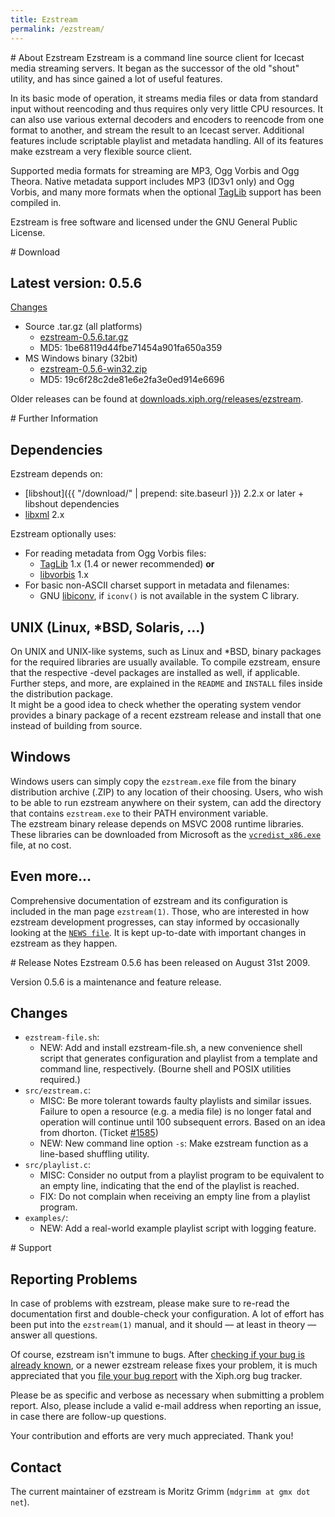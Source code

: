 ```yaml
---
title: Ezstream
permalink: /ezstream/
---
```

<article markdown="1">
# About Ezstream
Ezstream is a command line source client for Icecast media streaming servers. 
It began as the successor of the old "shout" utility, and has since gained a 
lot of useful features.  

In its basic mode of operation, it streams media files or data from standard input 
without reencoding and thus requires only very little CPU resources. 
It can also use various external decoders and encoders to reencode from one 
format to another, and stream the result to an Icecast server. 
Additional features include scriptable playlist and metadata handling. 
All of its features make ezstream a very flexible source client.

Supported media formats for streaming are MP3, Ogg Vorbis and Ogg Theora. 
Native metadata support includes MP3 (ID3v1 only) and Ogg Vorbis, and many 
more formats when the optional [TagLib](http://taglib.github.io) support has
been compiled in.  

Ezstream is free software and licensed under the GNU General Public License.
</article>

<article markdown="1">
# Download

## Latest version: 0.5.6
[Changes](#changes)  

-   Source .tar.gz (all platforms)
	- [ezstream-0.5.6.tar.gz](http://downloads.xiph.org/releases/ezstream/ezstream-0.5.6.tar.gz)
	- MD5: 1be68119d44fbe71454a901fa650a359
-   MS Windows binary (32bit)
	- [ezstream-0.5.6-win32.zip](http://downloads.xiph.org/releases/ezstream/ezstream-0.5.6-win32.zip)
	- MD5: 19c6f28c2de81e6e2fa3e0ed914e6696

Older releases can be found at [downloads.xiph.org/releases/ezstream](http://downloads.xiph.org/releases/ezstream/).
</article>

<article markdown="1">
# Further Information

## Dependencies
Ezstream depends on:

- [libshout]({{ "/download/" | prepend: site.baseurl }}) 2.2.x or later + libshout dependencies
- [libxml](http://xmlsoft.org/) 2.x

Ezstream optionally uses:

- For reading metadata from Ogg Vorbis files:
	- [TagLib](http://taglib.github.io) 1.x (1.4 or newer recommended) __or__
	- [libvorbis](http://www.vorbis.com/) 1.x
- For basic non-ASCII charset support in metadata and filenames:
	- GNU [libiconv](http://www.gnu.org/software/libiconv/), if `iconv()` is not available in the system C library.

## UNIX (Linux, *BSD, Solaris, …)
On UNIX and UNIX-like systems, such as Linux and *BSD, binary packages for the required
libraries are usually available. To compile ezstream, ensure that the respective -devel
packages are installed as well, if applicable. Further steps, and more, are explained in
the `README` and `INSTALL` files inside the distribution package.<br />
It might be a good idea to check whether the operating system vendor
provides a binary package of a recent ezstream release and install that
one instead of building from source.

## Windows

Windows users can simply copy the `ezstream.exe` file from the binary distribution
archive (.ZIP) to any location of their choosing. Users, who wish to be able to
run ezstream anywhere on their system, can add the directory that contains `ezstream.exe`
to their PATH environment variable.<br />
The ezstream binary release depends on MSVC 2008 runtime libraries.  
These libraries can be downloaded from Microsoft as the [`vcredist_x86.exe`](http://www.microsoft.com/DOWNLOADS/details.aspx?familyid=A5C84275-3B97-4AB7-A40D-3802B2AF5FC2) file, at no cost.

## Even more…
Comprehensive documentation of ezstream and its configuration is included in the man page `ezstream(1)`.
Those, who are interested in how ezstream development progresses, can stay informed by occasionally
looking at the [`NEWS file`](http://svn.xiph.org/trunk/ezstream/NEWS). It is kept up-to-date with
important changes in ezstream as they happen.

</article>

<article markdown="1">
# Release Notes
Ezstream 0.5.6 has been released on August 31st 2009.

Version 0.5.6 is a maintenance and feature release.

## Changes

- `ezstream-file.sh`:
	- NEW: Add and install ezstream-file.sh, a new convenience shell
	  script that generates configuration and playlist from a template and
	  command line, respectively. (Bourne shell and POSIX utilities required.)
- `src/ezstream.c`:
	- MISC: Be more tolerant towards faulty playlists and similar issues.
	  Failure to open a resource (e.g. a media file) is no longer fatal and
	  operation will continue until 100 subsequent errors. 
	  Based on an idea from dhorton. (Ticket [#1585](https://trac.xiph.org/ticket/1585))
	- NEW: New command line option `-s`: Make ezstream function as a
	  line-based shuffling utility.
- `src/playlist.c`:
	- MISC: Consider no output from a playlist program to be equivalent
	  to an empty line, indicating that the end of the playlist is reached.
	- FIX: Do not complain when receiving an empty line from a playlist program.
- `examples/`:
	- NEW: Add a real-world example playlist script with logging feature.

</article>

<article markdown="1">
# Support

## Reporting Problems
In case of problems with ezstream, please make sure to re-read the documentation
first and double-check your configuration. A lot of effort has been put into the
`ezstream(1)` manual, and it should — at least in theory — answer all questions.

Of course, ezstream isn't immune to bugs.
After [checking if your bug is already known](https://trac.xiph.org/report/21),
or a newer ezstream release fixes your problem, it is much appreciated
that you [file your bug report](https://trac.xiph.org/newticket?component=ezstream)
with the Xiph.org bug tracker.

Please be as specific and verbose as necessary when submitting a problem report.
Also, please include a valid e-mail address when reporting an issue, in case
there are follow-up questions.

Your contribution and efforts are very much appreciated. Thank you!

## Contact
The current maintainer of ezstream is Moritz Grimm (`mdgrimm at gmx dot net`).

</article>
